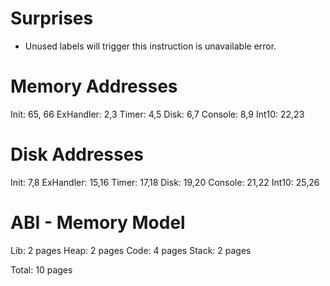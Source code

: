 # Surprises
* Unused labels will trigger this instruction is unavailable error.




# Memory Addresses

Init: 65, 66
ExHandler: 2,3
Timer: 4,5
Disk: 6,7
Console: 8,9
Int10: 22,23


# Disk Addresses

Init: 7,8
ExHandler: 15,16
Timer: 17,18
Disk: 19,20
Console: 21,22
Int10: 25,26


# ABI - Memory Model
Lib: 2 pages
Heap: 2 pages
Code: 4 pages
Stack: 2 pages

Total: 10 pages
